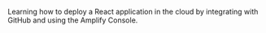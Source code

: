 Learning how to deploy a React application in the cloud by integrating with GitHub and using the Amplify Console.

